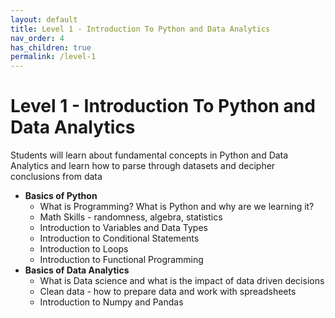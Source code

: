 ```yaml
---
layout: default
title: Level 1 - Introduction To Python and Data Analytics
nav_order: 4
has_children: true
permalink: /level-1
---
```


# Level 1 - Introduction To Python and Data Analytics

Students will learn about fundamental concepts in Python and Data Analytics and learn how to parse through datasets and decipher conclusions from data
* **Basics of Python**
  * What is Programming? What is Python and why are we learning it?
  * Math Skills - randomness, algebra, statistics
  * Introduction to Variables and Data Types
  * Introduction to Conditional Statements
  * Introduction to Loops
  * Introduction to Functional Programming 
* **Basics of Data Analytics**
  * What is Data science and what is the impact of data driven decisions
  * Clean data - how to prepare data and work with spreadsheets
  * Introduction to Numpy and Pandas
